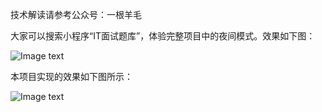 技术解读请参考公众号：一根羊毛

大家可以搜索小程序“IT面试题库”，体验完整项目中的夜间模式。效果如下图：

![Image text](https://github.com/liweibo/miniProgram--NightModel/blob/master/picture/1.gif)

本项目实现的效果如下图所示：

![Image text](https://github.com/liweibo/miniProgram--NightModel/blob/master/picture/2demo.gif)


